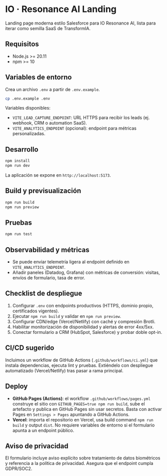 # IO · Resonance AI Landing

Landing page moderna estilo Salesforce para IO Resonance AI, lista para iterar como semilla SaaS de TransformIA.

## Requisitos

- Node.js >= 20.11
- npm >= 10

## Variables de entorno

Crea un archivo `.env` a partir de `.env.example`.

```bash
cp .env.example .env
```

Variables disponibles:

- `VITE_LEAD_CAPTURE_ENDPOINT`: URL HTTPS para recibir los leads (ej. webhook, CRM o automation SaaS).
- `VITE_ANALYTICS_ENDPOINT` (opcional): endpoint para métricas personalizadas.

## Desarrollo

```bash
npm install
npm run dev
```

La aplicación se expone en `http://localhost:5173`.

## Build y previsualización

```bash
npm run build
npm run preview
```

## Pruebas

```bash
npm run test
```

## Observabilidad y métricas

- Se puede enviar telemetría ligera al endpoint definido en `VITE_ANALYTICS_ENDPOINT`.
- Añadir paneles (Datadog, Grafana) con métricas de conversión: visitas, envíos de formulario, tasa de error.

## Checklist de despliegue

1. Configurar `.env` con endpoints productivos (HTTPS, dominio propio, certificados vigentes).
2. Ejecutar `npm run build` y validar en `npm run preview`.
3. Configurar CDN/edge (Vercel/Netlify) con caché y compresión Brotli.
4. Habilitar monitorización de disponibilidad y alertas de error 4xx/5xx.
5. Conectar formulario a CRM (HubSpot, Salesforce) y probar doble opt-in.

## CI/CD sugerido

Incluimos un workflow de GitHub Actions (`.github/workflows/ci.yml`) que instala dependencias, ejecuta lint y pruebas. Extiéndelo con despliegue automatizado (Vercel/Netlify) tras pasar a rama principal.

## Deploy

- **GitHub Pages (Actions)**: el workflow `.github/workflows/pages.yml` construye el sitio con `GITHUB_PAGES=true npm run build`, sube el artefacto y publica en GitHub Pages sin usar secretos. Basta con activar Pages en `Settings > Pages` apuntando a GitHub Actions.
- **Vercel**: importa el repositorio en Vercel, usa build command `npm run build` y output `dist`. No requiere variables de entorno si el formulario apunta a un endpoint público.

## Aviso de privacidad

El formulario incluye aviso explícito sobre tratamiento de datos biométricos y referencia a la política de privacidad. Asegura que el endpoint cumpla GDPR/SOC2.
